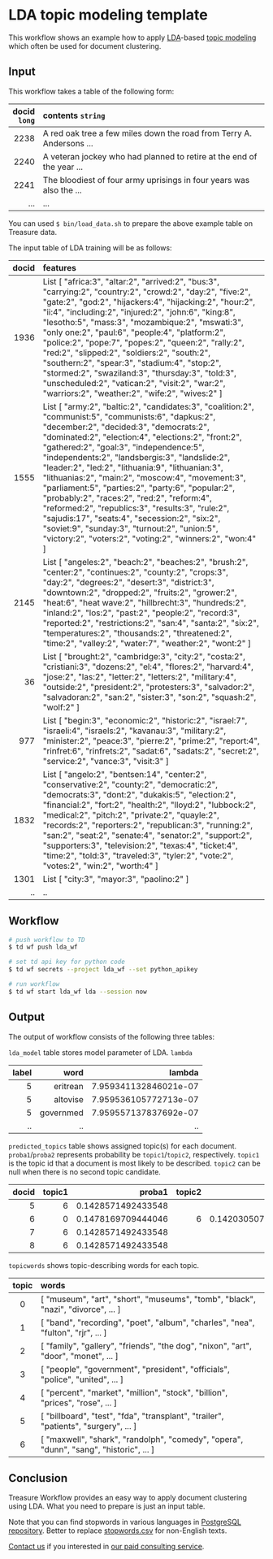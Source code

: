 LDA topic modeling template
===

This workflow shows an example how to apply [LDA](https://en.wikipedia.org/wiki/Latent_Dirichlet_allocation)-based [topic modeling](https://en.wikipedia.org/wiki/Topic_model) which often be used for document clustering.

## Input

This workflow takes a table of the following form:

| docid<br/>`long` | contents `string` |
|---:|:---|
|2238|A red oak tree a few miles down the road from Terry A. Andersons ...|
|2240|A veteran jockey who had planned to retire at the end of the year ...|
|2241|The bloodiest of four army uprisings in four years was also the ...|
| ... |...|...|

You can used `$ bin/load_data.sh` to prepare the above example table on Treasure data.

The input table of LDA training will be as follows:

| docid | features |
|-:|:-|
| 1936 | List [ "africa:3", "altar:2", "arrived:2", "bus:3", "carrying:2", "country:2", "crowd:2", "day:2", "five:2", "gate:2", "god:2", "hijackers:4", "hijacking:2", "hour:2", "ii:4", "including:2", "injured:2", "john:6", "king:8", "lesotho:5", "mass:3", "mozambique:2", "mswati:3", "only one:2", "paul:6", "people:4", "platform:2", "police:2", "pope:7", "popes:2", "queen:2", "rally:2", "red:2", "slipped:2", "soldiers:2", "south:2", "southern:2", "spear:3", "stadium:4", "stop:2", "stormed:2", "swaziland:3", "thursday:3", "told:3", "unscheduled:2", "vatican:2", "visit:2", "war:2", "warriors:2", "weather:2", "wife:2", "wives:2" ]
| 1555 | List [ "army:2", "baltic:2", "candidates:3", "coalition:2", "communist:5", "communists:6", "dapkus:2", "december:2", "decided:3", "democrats:2", "dominated:2", "election:4", "elections:2", "front:2", "gathered:2", "goal:3", "independence:5", "independents:2", "landsbergis:3", "landslide:2", "leader:2", "led:2", "lithuania:9", "lithuanian:3", "lithuanias:2", "main:2", "moscow:4", "movement:3", "parliament:5", "parties:2", "party:6", "popular:2", "probably:2", "races:2", "red:2", "reform:4", "reformed:2", "republics:3", "results:3", "rule:2", "sajudis:17", "seats:4", "secession:2", "six:2", "soviet:9", "sunday:3", "turnout:2", "union:5", "victory:2", "voters:2", "voting:2", "winners:2", "won:4" ]
| 2145 | List [ "angeles:2", "beach:2", "beaches:2", "brush:2", "center:2", "continues:2", "county:2", "crops:3", "day:2", "degrees:2", "desert:3", "district:3", "downtown:2", "dropped:2", "fruits:2", "grower:2", "heat:6", "heat wave:2", "hillbrecht:3", "hundreds:2", "inland:2", "los:2", "past:2", "people:2", "record:3", "reported:2", "restrictions:2", "san:4", "santa:2", "six:2", "temperatures:2", "thousands:2", "threatened:2", "time:2", "valley:2", "water:7", "weather:2", "wont:2" ]
| 36 | List [ "brought:2", "cambridge:3", "city:2", "costa:2", "cristiani:3", "dozens:2", "el:4", "flores:2", "harvard:4", "jose:2", "las:2", "letter:2", "letters:2", "military:4", "outside:2", "president:2", "protesters:3", "salvador:2", "salvadoran:2", "san:2", "sister:3", "son:2", "squash:2", "wolf:2" ]
| 977 | List [ "begin:3", "economic:2", "historic:2", "israel:7", "israeli:4", "israels:2", "kavanau:3", "military:2", "minister:2", "peace:3", "pierre:2", "prime:2", "report:4", "rinfret:6", "rinfrets:2", "sadat:6", "sadats:2", "secret:2", "service:2", "vance:3", "visit:3" ]
| 1832 | List [ "angelo:2", "bentsen:14", "center:2", "conservative:2", "county:2", "democratic:2", "democrats:3", "dont:2", "dukakis:5", "election:2", "financial:2", "fort:2", "health:2", "lloyd:2", "lubbock:2", "medical:2", "pitch:2", "private:2", "quayle:2", "records:2", "reporters:2", "republican:3", "running:2", "san:2", "seat:2", "senate:4", "senator:2", "support:2", "supporters:3", "television:2", "texas:4", "ticket:4", "time:2", "told:3", "traveled:3", "tyler:2", "vote:2", "votes:2", "win:2", "worth:4" ]
| 1301 | List [ "city:3", "mayor:3", "paolino:2" ] |
| .. | .. |

## Workflow

```sh
# push workflow to TD
$ td wf push lda_wf

# set td api key for python code
$ td wf secrets --project lda_wf --set python_apikey

# run workflow
$ td wf start lda_wf lda --session now
```
  
## Output

The output of workflow consists of the following three tables:

`lda_model` table stores model parameter of LDA. `lambda` 

| label | word | lambda |
|---:|---:|---:|
| 5 | eritrean | 7.959341132846021e-07 |
| 5 | altovise | 7.959536105772713e-07 |
| 5 | governmed | 7.959557137837692e-07 |
| .. | .. | .. |

`predicted_topics` table shows assigned topic(s) for each document. 
`proba1`/`proba2` represents probability be `topic1`/`topic2`, respectively. 
`topic1` is the topic id that a document is most likely to be described. `topic2` can be null when there is no second topic candidate.

| docid | topic1 | proba1 | topic2 | proba2 |
|---:|---:|---:|---:|---:|
| 5 | 6 | 0.1428571492433548 | | |
| 6 | 0 | 0.1478169709444046 | 6 | 0.1420305073261261 |
| 7 | 6 | 0.1428571492433548 | | |
| 8 | 6 | 0.1428571492433548 | | |

`topicwords` shows topic-describing words for each topic.

| topic | words |
|:-:|:--|
| 0 | [ "museum", "art", "short", "museums", "tomb", "black", "nazi", "divorce", ... ] |
| 1 | [ "band", "recording", "poet", "album", "charles", "nea", "fulton", "rjr", ... ] |
| 2 | [ "family", "gallery", "friends", "the dog", "nixon", "art", "door", "monet", ... ] |
| 3 | [ "people", "government", "president", "officials", "police", "united", ... ] |
| 4 | [ "percent", "market", "million", "stock", "billion", "prices", "rose", ... ] |
| 5 | [ "billboard", "test", "fda", "transplant", "trailer", "patients", "surgery", ... ] |
| 6 | [ "maxwell", "shark", "randolph", "comedy", "opera", "dunn", "sang", "historic", ... ] |


## Conclusion

Treasure Workflow provides an easy way to apply document clustering using LDA. 
What you need to prepare is just an input table.

Note that you can find stopwords in various languages in [PostgreSQL repository](https://github.com/postgres/postgres/tree/master/src/backend/snowball/stopwords).
Better to replace [stopwords.csv](.resources/stopwords.csv) for non-English texts.

[Contact us](https://www.treasuredata.com/contact_us) if you interested in [our paid consulting service](https://docs.treasuredata.com/articles/data-science-consultation).
